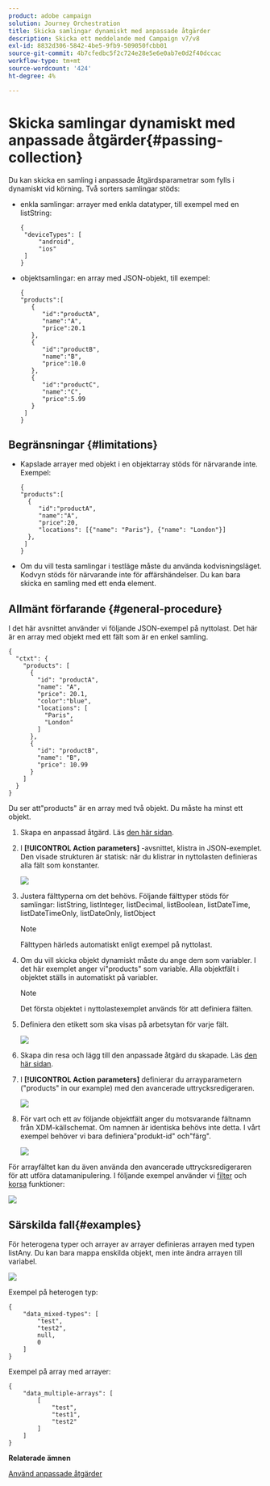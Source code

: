 ```yaml
---
product: adobe campaign
solution: Journey Orchestration
title: Skicka samlingar dynamiskt med anpassade åtgärder
description: Skicka ett meddelande med Campaign v7/v8
exl-id: 8832d306-5842-4be5-9fb9-509050fcbb01
source-git-commit: 4b7cfedbc5f2c724e28e5e6e0ab7e0d2f40dccac
workflow-type: tm+mt
source-wordcount: '424'
ht-degree: 4%

---
```



# Skicka samlingar dynamiskt med anpassade åtgärder{#passing-collection}

Du kan skicka en samling i anpassade åtgärdsparametrar som fylls i dynamiskt vid körning. Två sorters samlingar stöds:

* enkla samlingar: arrayer med enkla datatyper, till exempel med en listString:

   ```
   {
    "deviceTypes": [
        "android",
        "ios"
    ]
   }
   ```

* objektsamlingar: en array med JSON-objekt, till exempel:

   ```
   {
   "products":[
      {
         "id":"productA",
         "name":"A",
         "price":20.1
      },
      {
         "id":"productB",
         "name":"B",
         "price":10.0
      },
      {
         "id":"productC",
         "name":"C",
         "price":5.99
      }
    ]
   }
   ```

## Begränsningar {#limitations}

* Kapslade arrayer med objekt i en objektarray stöds för närvarande inte. Exempel:

   ```
   {
   "products":[
     {
        "id":"productA",
        "name":"A",
        "price":20,
        "locations": [{"name": "Paris"}, {"name": "London"}]
     },
    ]
   }
   ```
* Om du vill testa samlingar i testläge måste du använda kodvisningsläget. Kodvyn stöds för närvarande inte för affärshändelser. Du kan bara skicka en samling med ett enda element.

## Allmänt förfarande {#general-procedure}

I det här avsnittet använder vi följande JSON-exempel på nyttolast. Det här är en array med objekt med ett fält som är en enkel samling.

```
{
  "ctxt": {
    "products": [
      {
        "id": "productA",
        "name": "A",
        "price": 20.1,
        "color":"blue",
        "locations": [
          "Paris",
          "London"
        ]
      },
      {
        "id": "productB",
        "name": "B",
        "price": 10.99
      }
    ]
  }
}
```

Du ser att&quot;products&quot; är en array med två objekt. Du måste ha minst ett objekt.

1. Skapa en anpassad åtgärd. Läs [den här sidan](../action/about-custom-action-configuration.md).

1. I **[!UICONTROL Action parameters]** -avsnittet, klistra in JSON-exemplet. Den visade strukturen är statisk: när du klistrar in nyttolasten definieras alla fält som konstanter.

   ![](../assets/uc-collection-1.png)

1. Justera fälttyperna om det behövs. Följande fälttyper stöds för samlingar: listString, listInteger, listDecimal, listBoolean, listDateTime, listDateTimeOnly, listDateOnly, listObject

   >[!NOTE]
   >
   >Fälttypen härleds automatiskt enligt exempel på nyttolast.

1. Om du vill skicka objekt dynamiskt måste du ange dem som variabler. I det här exemplet anger vi&quot;products&quot; som variable. Alla objektfält i objektet ställs in automatiskt på variabler.

   >[!NOTE]
   >
   >Det första objektet i nyttolastexemplet används för att definiera fälten.

1. Definiera den etikett som ska visas på arbetsytan för varje fält.

   ![](../assets/uc-collection-2.png)

1. Skapa din resa och lägg till den anpassade åtgärd du skapade. Läs [den här sidan](../building-journeys/using-custom-actions.md).

1. I **[!UICONTROL Action parameters]** definierar du arrayparametern (&quot;products&quot; in our example) med den avancerade uttrycksredigeraren.

   ![](../assets/uc-collection-3.png)

1. För vart och ett av följande objektfält anger du motsvarande fältnamn från XDM-källschemat. Om namnen är identiska behövs inte detta. I vårt exempel behöver vi bara definiera&quot;produkt-id&quot; och&quot;färg&quot;.

   ![](../assets/uc-collection-4.png)

För arrayfältet kan du även använda den avancerade uttrycksredigeraren för att utföra datamanipulering. I följande exempel använder vi [filter](functions/functionfilter.md) och [korsa](functions/functionintersect.md) funktioner:

![](../assets/uc-collection-5.png)

## Särskilda fall{#examples}

För heterogena typer och arrayer av arrayer definieras arrayen med typen listAny. Du kan bara mappa enskilda objekt, men inte ändra arrayen till variabel.

![](../assets/uc-collection-heterogeneous.png)

Exempel på heterogen typ:

```
{
    "data_mixed-types": [
        "test",
        "test2",
        null,
        0
    ]
}
```

Exempel på array med arrayer:

```
{
    "data_multiple-arrays": [
        [
            "test",
            "test1",
            "test2"
        ]
    ]
}
```

**Relaterade ämnen**

[Använd anpassade åtgärder](../building-journeys/using-custom-actions.md)
